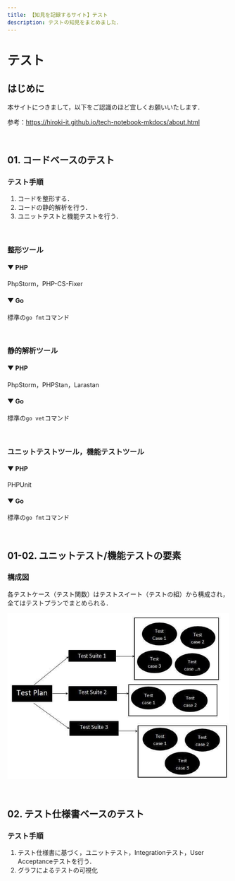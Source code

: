 ```yaml
---
title: 【知見を記録するサイト】テスト
description: テストの知見をまとめました．
---
```


# テスト

## はじめに

本サイトにつきまして，以下をご認識のほど宜しくお願いいたします．

参考：https://hiroki-it.github.io/tech-notebook-mkdocs/about.html

<br>

## 01. コードベースのテスト

### テスト手順

1. コードを整形する．
2. コードの静的解析を行う．
3. ユニットテストと機能テストを行う．

<br>

### 整形ツール

#### ▼ PHP

PhpStorm，PHP-CS-Fixer

#### ▼ Go

標準の```go fmt```コマンド

<br>

### 静的解析ツール

#### ▼ PHP

PhpStorm，PHPStan，Larastan

#### ▼ Go

標準の```go vet```コマンド

<br>

### ユニットテストツール，機能テストツール

#### ▼ PHP

PHPUnit

#### ▼ Go

標準の```go fmt```コマンド

<br>

## 01-02. ユニットテスト/機能テストの要素

### 構成図

各テストケース（テスト関数）はテストスイート（テストの組）から構成され，全てはテストプランでまとめられる．

![test-plan_test-suite_test-case](https://raw.githubusercontent.com/hiroki-it/tech-notebook/master/images/test-plan_test-suite_test-case.jpg)

<br>

## 02. テスト仕様書ベースのテスト

### テスト手順

1. テスト仕様書に基づく，ユニットテスト，Integrationテスト，User Acceptanceテストを行う．
2. グラフによるテストの可視化



